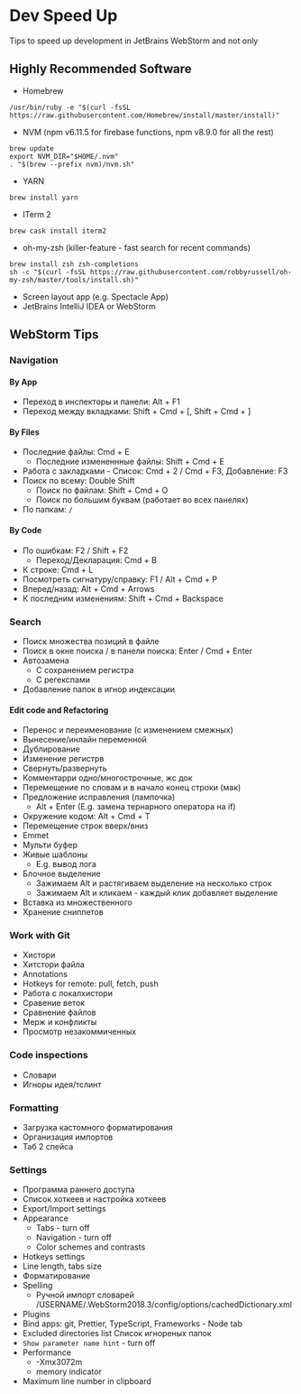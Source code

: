 # Dev Speed Up
Tips to speed up development in JetBrains WebStorm and not only

## Highly Recommended Software 
  
* Homebrew 
```
/usr/bin/ruby -e "$(curl -fsSL https://raw.githubusercontent.com/Homebrew/install/master/install)"
```
* NVM (npm v6.11.5 for firebase functions, npm v8.9.0 for all the rest)
```
brew update
export NVM_DIR="$HOME/.nvm"
. "$(brew --prefix nvm)/nvm.sh"
```
* YARN
```
brew install yarn
```
* ITerm 2
```
brew cask install iterm2
```
* oh-my-zsh (killer-feature - fast search for recent commands)
```
brew install zsh zsh-completions
sh -c "$(curl -fsSL https://raw.githubusercontent.com/robbyrussell/oh-my-zsh/master/tools/install.sh)"
```
* Screen layout app (e.g. Spectacle App)
* JetBrains IntelliJ IDEA or WebStorm

## WebStorm Tips

### Navigation 
#### By App
	
* Переход в инспекторы и панели: Alt + F1
* Переход между вкладками: Shift + Cmd + [, Shift + Cmd + ]
#### By Files
* Последние файлы: Cmd + E
  * Последние измененнные файлы: Shift + Cmd + E
* Работа с закладками - Список: Cmd + 2 / Cmd + F3, Добавление: F3
* Поиск по всему: Double Shift
  * Поиск по файлам: Shift + Cmd + O
  * Поиск по большим буквам (работает во всех панелях)
* По папкам: `/`
#### By Code
* По ошибкам: F2 / Shift + F2
  * Переход/Декларация: Cmd + B
* К строке: Cmd + L
* Посмотреть сигнатуру/справку: F1 / Alt + Cmd + P
* Вперед/назад: Alt + Cmd + Arrows
* К последним изменениям: Shift + Cmd + Backspace
### Search
* Поиск множества позиций в файле
* Поиск в окне поиска / в панели поиска: Enter / Cmd + Enter
* Автозамена 
  * C сохранением регистра
  * C регекспами
* Добавление папок в игнор индексации
#### Edit code and Refactoring
* Перенос и переименование (с изменением смежных)
* Вынесение/инлайн переменной
* Дублирование
* Изменение регистрв
* Свернуть/развернуть
* Комментарри одно/многострочные, жс док
* Перемещение по словам и в начало конец строки (мак)
* Предложение исправления (лампочка)
  * Alt + Enter (E.g. замена тернарного оператора на if)
* Окружение кодом: Alt + Cmd + T
* Перемещение строк вверх/вниз
* Emmet
* Мульти буфер
* Живые шаблоны
  * E.g. вывод лога
* Блочное выделение
  * Зажимаем Alt и растягиваем выделение на несколько строк
  * Зажимаем Alt и кликаем - каждый клик добавляет выделение
* Вставка из множественного 
* Хранение сниппетов
### Work with Git
* Хистори
* Хитстори файла
* Annotations
* Hotkeys for remote: pull, fetch, push
* Работа с локалхистори
* Сравение веток
* Сравнение файлов
* Мерж и конфликты
* Просмотр незакоммиченных
### Code inspections
* Словари
* Игноры идея/тслинт
### Formatting
* Загрузка кастомного форматирования
* Организация импортов
* Таб 2 спейса
### Settings
* Программа раннего доступа
* Список хоткеев и настройка хоткеев
* Export/Import settings
* Appearance
  * Tabs - turn off
  * Navigation - turn off
  * Color schemes and contrasts
* Hotkeys settings
* Line length, tabs size
* Форматирование
* Spelling
  * Ручной импорт словарей
    /USERNAME/.WebStorm2018.3/config/options/cachedDictionary.xml
* Plugins
* Bind apps: git, Prettier, TypeScript, Frameworks - Node tab
* Excluded directories list Список игнореных папок
* `Show parameter name hint` - turn off
* Performance
  * -Xmx3072m
  * memory indicator
* Maximum line number in clipboard
